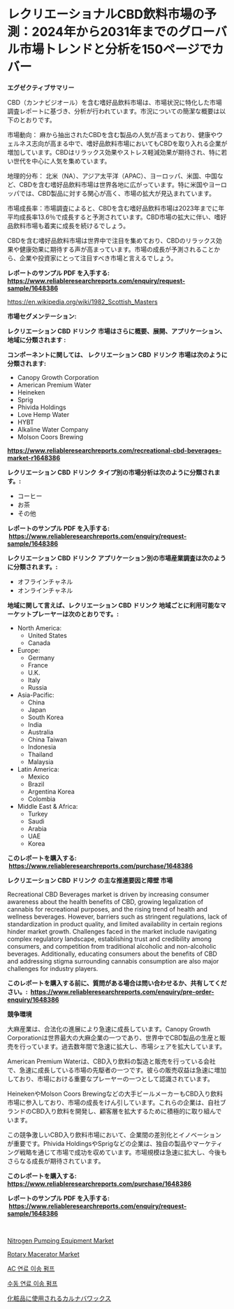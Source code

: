 <p><h1>レクリエーショナルCBD飲料市場の予測：2024年から2031年までのグローバル市場トレンドと分析を150ページでカバー</h1></p><p><strong>エグゼクティブサマリー</strong></p>
<p><p>CBD（カンナビジオール）を含む嗜好品飲料市場は、市場状況に特化した市場調査レポートに基づき、分析が行われています。市況についての簡潔な概要は以下のとおりです。</p><p>市場動向： 麻から抽出されたCBDを含む製品の人気が高まっており、健康やウェルネス志向が高まる中で、嗜好品飲料市場においてもCBDを取り入れる企業が増加しています。CBDはリラックス効果やストレス軽減効果が期待され、特に若い世代を中心に人気を集めています。</p><p>地理的分布： 北米（NA）、アジア太平洋（APAC）、ヨーロッパ、米国、中国など、CBDを含む嗜好品飲料市場は世界各地に広がっています。特に米国やヨーロッパでは、CBD製品に対する関心が高く、市場の拡大が見込まれています。</p><p>市場成長率：市場調査によると、CBDを含む嗜好品飲料市場は2023年までに年平均成長率13.6％で成長すると予測されています。CBD市場の拡大に伴い、嗜好品飲料市場も着実に成長を続けるでしょう。</p><p>CBDを含む嗜好品飲料市場は世界中で注目を集めており、CBDのリラックス効果や健康効果に期待する声が高まっています。市場の成長が予測されることから、企業や投資家にとって注目すべき市場と言えるでしょう。</p></p>
<p><strong>レポートのサンプル PDF を入手する: <a href="https://www.reliableresearchreports.com/enquiry/request-sample/1648386">https://www.reliableresearchreports.com/enquiry/request-sample/1648386</a></strong></p>
<p><a href="https://en.wikipedia.org/wiki/1982_Scottish_Masters">https://en.wikipedia.org/wiki/1982_Scottish_Masters</a></p>
<p><strong>市場セグメンテーション:</strong></p>
<p><strong> レクリエーション CBD ドリンク 市場はさらに概要、展開、アプリケーション、地域に分類されます :</strong></p>
<p><strong>コンポーネントに関しては、 レクリエーション CBD ドリンク 市場は次のように分類されます: &nbsp;</strong></p>
<p><ul><li>Canopy Growth Corporation</li><li>American Premium Water</li><li>Heineken</li><li>Sprig</li><li>Phivida Holdings</li><li>Love Hemp Water</li><li>HYBT</li><li>Alkaline Water Company</li><li>Molson Coors Brewing</li></ul></p>
<p><strong><a href="https://www.reliableresearchreports.com/recreational-cbd-beverages-market-r1648386">https://www.reliableresearchreports.com/recreational-cbd-beverages-market-r1648386</a></strong></p>
<p><strong> レクリエーション CBD ドリンク タイプ別の市場分析は次のように分類されます。:</strong></p>
<p><ul><li>コーヒー</li><li>お茶</li><li>その他</li></ul></p>
<p><strong>レポートのサンプル PDF を入手する: &nbsp;<a href="https://www.reliableresearchreports.com/enquiry/request-sample/1648386">https://www.reliableresearchreports.com/enquiry/request-sample/1648386</a></strong></p>
<p><strong> レクリエーション CBD ドリンク アプリケーション別の市場産業調査は次のように分類されます。:</strong></p>
<p><ul><li>オフラインチャネル</li><li>オンラインチャネル</li></ul></p>
<p><strong>地域に関して言えば、レクリエーション CBD ドリンク 地域ごとに利用可能なマーケットプレーヤーは次のとおりです。:</strong></p>
<p><ul>
    <li>
        North America:
        <ul>
            <li>United States</li>
            <li>Canada</li>
        </ul>
    </li>
    <li>
        Europe:
        <ul>
            <li>Germany</li>
            <li>France</li>
            <li>U.K.</li>
            <li>Italy</li>
            <li>Russia</li>
        </ul>
    </li>
    <li>
        Asia-Pacific:
        <ul>
            <li>China</li>
            <li>Japan</li>
            <li>South Korea</li>
            <li>India</li>
            <li>Australia</li>
            <li>China Taiwan</li>
            <li>Indonesia</li>
            <li>Thailand</li>
            <li>Malaysia</li>
        </ul>
    </li>
    <li>
        Latin America:
        <ul>
            <li>Mexico</li>
            <li>Brazil</li>
            <li>Argentina Korea</li>
            <li>Colombia</li>
        </ul>
    </li>
    <li>
        Middle East & Africa:
        <ul>
            <li>Turkey</li>
            <li>Saudi</li>
            <li>Arabia</li>
            <li>UAE</li>
            <li>Korea</li>
        </ul>
    </li>
    </ul></p>
<p><strong>このレポートを購入する: &nbsp;<a href="https://www.reliableresearchreports.com/purchase/1648386">https://www.reliableresearchreports.com/purchase/1648386</a></strong></p>
<p><strong>レクリエーション CBD ドリンク の主な推進要因と障壁 市場</strong></p>
<p><p>Recreational CBD Beverages market is driven by increasing consumer awareness about the health benefits of CBD, growing legalization of cannabis for recreational purposes, and the rising trend of health and wellness beverages. However, barriers such as stringent regulations, lack of standardization in product quality, and limited availability in certain regions hinder market growth. Challenges faced in the market include navigating complex regulatory landscape, establishing trust and credibility among consumers, and competition from traditional alcoholic and non-alcoholic beverages. Additionally, educating consumers about the benefits of CBD and addressing stigma surrounding cannabis consumption are also major challenges for industry players.</p></p>
<p><strong>このレポートを購入する前に、質問がある場合は問い合わせるか、共有してください。:&nbsp; <a href="https://www.reliableresearchreports.com/enquiry/pre-order-enquiry/1648386">https://www.reliableresearchreports.com/enquiry/pre-order-enquiry/1648386</a></strong></p>
<p><strong>競争環境</strong></p>
<p><p>大麻産業は、合法化の進展により急速に成長しています。Canopy Growth Corporationは世界最大の大麻企業の一つであり、世界中でCBD製品の生産と販売を行っています。過去数年間で急速に拡大し、市場シェアを拡大しています。</p><p>American Premium Waterは、CBD入り飲料の製造と販売を行っている会社で、急速に成長している市場の先駆者の一つです。彼らの販売収益は急速に増加しており、市場における重要なプレーヤーの一つとして認識されています。</p><p>HeinekenやMolson Coors Brewingなどの大手ビールメーカーもCBD入り飲料市場に参入しており、市場の成長をけん引しています。これらの企業は、自社ブランドのCBD入り飲料を開発し、顧客層を拡大するために積極的に取り組んでいます。</p><p>この競争激しいCBD入り飲料市場において、企業間の差別化とイノベーションが重要です。Phivida HoldingsやSprigなどの企業は、独自の製品やマーケティング戦略を通じて市場で成功を収めています。市場規模は急速に拡大し、今後もさらなる成長が期待されています。</p></p>
<p><strong>このレポートを購入する: &nbsp; <a href="https://www.reliableresearchreports.com/purchase/1648386">https://www.reliableresearchreports.com/purchase/1648386</a></strong></p>
<p><strong>レポートのサンプル PDF を入手する: &nbsp;<a href="https://www.reliableresearchreports.com/enquiry/request-sample/1648386">https://www.reliableresearchreports.com/enquiry/request-sample/1648386</a></strong><strong></strong></p>
<p>&nbsp;</p>
<p><p><a href="https://github.com/GroverBarry/Market-Research-Report-List-6/blob/main/nitrogen-pumping-equipment-market.md">Nitrogen Pumping Equipment Market</a></p><p><a href="https://issuu.com/reportprime-2/docs/rotary-macerator-market-size-2030.pptx">Rotary Macerator Market</a></p><p><a href="https://github.com/FelipeGrrady654556/Market-Research-Report-List-2/blob/main/6728187168544.md">AC 연료 이송 펌프</a></p><p><a href="https://github.com/vss5505pa7z1p/Market-Research-Report-List-2/blob/main/3472275168543.md">수동 연료 이송 펌프</a></p><p><a href="https://github.com/RudyBoyer2017/Market-Research-Report-List-2/blob/main/8919999157238.md">化粧品に使用されるカルナバワックス</a></p></p>